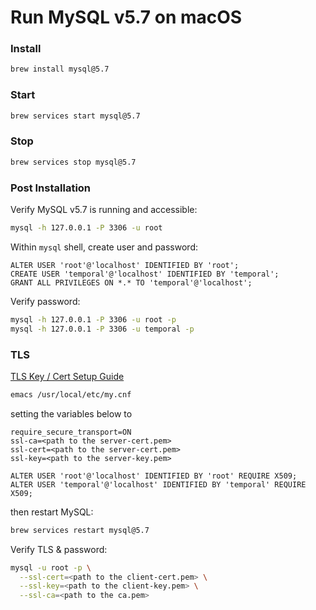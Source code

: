 # Run MySQL v5.7 on macOS

### Install
```bash
brew install mysql@5.7
```

### Start
```bash
brew services start mysql@5.7
```

### Stop
```bash
brew services stop mysql@5.7
```

### Post Installation
Verify MySQL v5.7 is running and accessible:
```bash
mysql -h 127.0.0.1 -P 3306 -u root
```

Within `mysql` shell, create user and password:
```mysql
ALTER USER 'root'@'localhost' IDENTIFIED BY 'root';
CREATE USER 'temporal'@'localhost' IDENTIFIED BY 'temporal';
GRANT ALL PRIVILEGES ON *.* TO 'temporal'@'localhost';
```

Verify password:
```bash
mysql -h 127.0.0.1 -P 3306 -u root -p
mysql -h 127.0.0.1 -P 3306 -u temporal -p
```

### TLS
[TLS Key / Cert Setup Guide](../tls/tls.md)

```bash
emacs /usr/local/etc/my.cnf
```

setting the variables below to
```
require_secure_transport=ON
ssl-ca=<path to the server-cert.pem>
ssl-cert=<path to the server-cert.pem>
ssl-key=<path to the server-key.pem>
```

```mysql
ALTER USER 'root'@'localhost' IDENTIFIED BY 'root' REQUIRE X509;
ALTER USER 'temporal'@'localhost' IDENTIFIED BY 'temporal' REQUIRE X509;
```

then restart MySQL:
```bash
brew services restart mysql@5.7
```

Verify TLS & password:
```bash
mysql -u root -p \
  --ssl-cert=<path to the client-cert.pem> \
  --ssl-key=<path to the client-key.pem> \
  --ssl-ca=<path to the ca.pem>
```